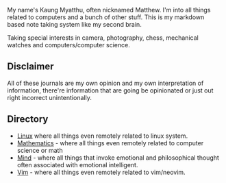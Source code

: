 My name's Kaung Myatthu, often nicknamed Matthew. I'm into all things related to computers and a bunch of other stuff. This is my markdown based note taking system like my second brain.

Taking special interests in camera, photography, chess, mechanical watches and computers/computer science.

## Disclaimer
All of these journals are my own opinion and my own interpretation of information, there're information that are going be opinionated or just out right incorrect unintentionally.

## Directory
- [Linux](Linux/Linux.md) where all things even remotely related to linux system.
- [Mathematics](Mathematics/Mathematics.md) - where all things even remotely related to computer science or math
- [Mind](Mind/Mind.md) - where all things that invoke emotional and philosophical thought often associated with emotional intelligent.
- [Vim](Vim/Vim.md) - where all things even remotely related  to vim/neovim.